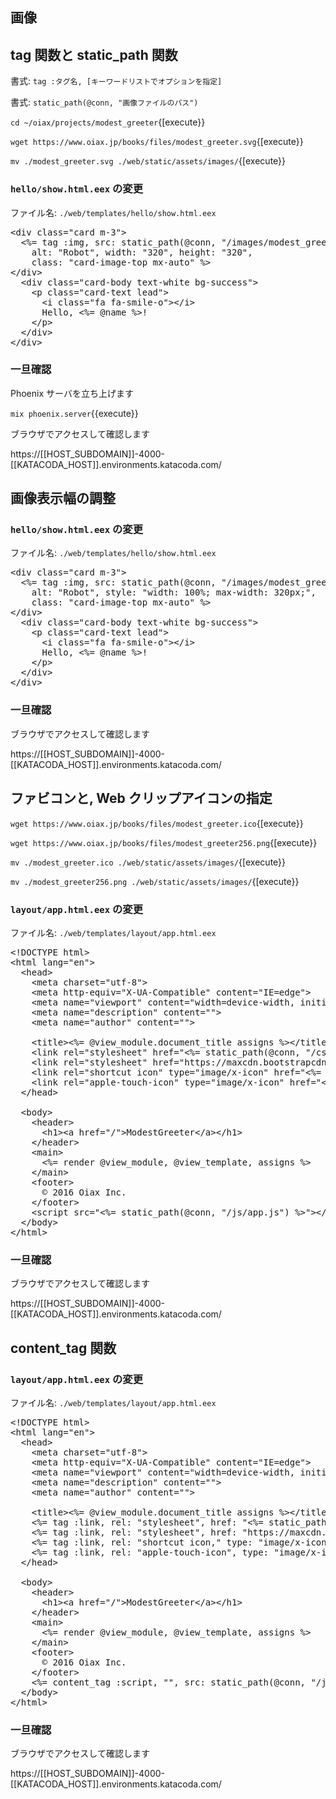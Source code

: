 ## 画像

## tag 関数と static_path 関数

書式: `tag :タグ名, [キーワードリストでオプションを指定]`

書式: `static_path(@conn, "画像ファイルのパス")`

`cd ~/oiax/projects/modest_greeter`{[execute}}

`wget https://www.oiax.jp/books/files/modest_greeter.svg`{[execute}}

`mv ./modest_greeter.svg ./web/static/assets/images/`{[execute}}

### `hello/show.html.eex` の変更

ファイル名: `./web/templates/hello/show.html.eex`

<pre class="file" data-filename="~/oiax/projects/modest_greeter/web/templates/hello/show.html.eex" data-target="replace">
&lt;div class="card m-3"&gt;
  &lt;%= tag :img, src: static_path(@conn, "/images/modest_greeter.svg"),
    alt: "Robot", width: "320", height: "320",
    class: "card-image-top mx-auto" %&gt;
&lt;/div&gt;
  &lt;div class="card-body text-white bg-success"&gt;
    &lt;p class="card-text lead"&gt;
      &lt;i class="fa fa-smile-o"&gt;&lt;/i&gt;
      Hello, &lt;%= @name %&gt;!
    &lt;/p&gt;
  &lt;/div&gt;
&lt;/div&gt;
</pre>


### 一旦確認

Phoenix サーバを立ち上げます

`mix phoenix.server`{{execute}}

ブラウザでアクセスして確認します

https://[[HOST_SUBDOMAIN]]-4000-[[KATACODA_HOST]].environments.katacoda.com/

## 画像表示幅の調整

### `hello/show.html.eex` の変更

ファイル名: `./web/templates/hello/show.html.eex`

<pre class="file" data-filename="~/oiax/projects/modest_greeter/web/templates/hello/show.html.eex" data-target="replace">
&lt;div class="card m-3"&gt;
  &lt;%= tag :img, src: static_path(@conn, "/images/modest_greeter.svg"),
    alt: "Robot", style: "width: 100%; max-width: 320px;",
    class: "card-image-top mx-auto" %&gt;
&lt;/div&gt;
  &lt;div class="card-body text-white bg-success"&gt;
    &lt;p class="card-text lead"&gt;
      &lt;i class="fa fa-smile-o"&gt;&lt;/i&gt;
      Hello, &lt;%= @name %&gt;!
    &lt;/p&gt;
  &lt;/div&gt;
&lt;/div&gt;
</pre>


### 一旦確認

ブラウザでアクセスして確認します

https://[[HOST_SUBDOMAIN]]-4000-[[KATACODA_HOST]].environments.katacoda.com/

## ファビコンと, Web クリップアイコンの指定

`wget https://www.oiax.jp/books/files/modest_greeter.ico`{[execute}}

`wget https://www.oiax.jp/books/files/modest_greeter256.png`{[execute}}

`mv ./modest_greeter.ico ./web/static/assets/images/`{[execute}}

`mv ./modest_greeter256.png ./web/static/assets/images/`{[execute}}

### `layout/app.html.eex` の変更

ファイル名: `./web/templates/layout/app.html.eex`

<pre class="file" data-filename="~/oiax/projects/modest_greeter/web/templates/layout/app.html.eex" data-target="replace">
&lt;!DOCTYPE html&gt;
&lt;html lang="en"&gt;
  &lt;head&gt;
    &lt;meta charset="utf-8"&gt;
    &lt;meta http-equiv="X-UA-Compatible" content="IE=edge"&gt;
    &lt;meta name="viewport" content="width=device-width, initial-scale=1"&gt;
    &lt;meta name="description" content=""&gt;
    &lt;meta name="author" content=""&gt;

    &lt;title&gt;&lt;%= @view_module.document_title assigns %&gt;&lt;/title&gt;
    &lt;link rel="stylesheet" href="&lt;%= static_path(@conn, "/css/app.css") %&gt;"&gt;
    &lt;link rel="stylesheet" href="https://maxcdn.bootstrapcdn.com/font-awesome/4.7.0/css/font-awesome.min.css"&gt;
    &lt;link rel="shortcut icon" type="image/x-icon" href="&lt;%= static_path(@conn, "/images/modest_greeter.ico") %&gt;"&gt;
    &lt;link rel="apple-touch-icon" type="image/x-icon" href="&lt;%= static_path(@conn, "/images/modest_greeter256.png") %&gt;"&gt;
  &lt;/head&gt;

  &lt;body&gt;
    &lt;header&gt;
      &lt;h1&gt;&lt;a href="/"&gt;ModestGreeter&lt;/a&gt;&lt;/h1&gt;
    &lt;/header&gt;
    &lt;main&gt;
      &lt;%= render @view_module, @view_template, assigns %&gt;
    &lt;/main&gt;
    &lt;footer&gt;
      &copy; 2016 Oiax Inc.
    &lt;/footer&gt;
    &lt;script src="&lt;%= static_path(@conn, "/js/app.js") %&gt;"&gt;&lt;/script&gt;
  &lt;/body&gt;
&lt;/html&gt;
</pre>

### 一旦確認

ブラウザでアクセスして確認します

https://[[HOST_SUBDOMAIN]]-4000-[[KATACODA_HOST]].environments.katacoda.com/

## content_tag 関数

### `layout/app.html.eex` の変更

ファイル名: `./web/templates/layout/app.html.eex`

<pre class="file" data-filename="~/oiax/projects/modest_greeter/web/templates/layout/app.html.eex" data-target="replace">
&lt;!DOCTYPE html&gt;
&lt;html lang="en"&gt;
  &lt;head&gt;
    &lt;meta charset="utf-8"&gt;
    &lt;meta http-equiv="X-UA-Compatible" content="IE=edge"&gt;
    &lt;meta name="viewport" content="width=device-width, initial-scale=1"&gt;
    &lt;meta name="description" content=""&gt;
    &lt;meta name="author" content=""&gt;

    &lt;title&gt;&lt;%= @view_module.document_title assigns %&gt;&lt;/title&gt;
    &lt;%= tag :link, rel: "stylesheet", href: "&lt;%= static_path(@conn, "/css/app.css") %&gt;"&gt;
    &lt;%= tag :link, rel: "stylesheet", href: "https://maxcdn.bootstrapcdn.com/font-awesome/4.7.0/css/font-awesome.min.css"&gt;
    &lt;%= tag :link, rel: "shortcut icon," type: "image/x-icon", href: "&lt;%= static_path(@conn, "/images/modest_greeter.ico") %&gt;"&gt;
    &lt;%= tag :link, rel: "apple-touch-icon", type: "image/x-icon", href: "&lt;%= static_path(@conn, "/images/modest_greeter256.png") %&gt;"&gt;
  &lt;/head&gt;

  &lt;body&gt;
    &lt;header&gt;
      &lt;h1&gt;&lt;a href="/"&gt;ModestGreeter&lt;/a&gt;&lt;/h1&gt;
    &lt;/header&gt;
    &lt;main&gt;
      &lt;%= render @view_module, @view_template, assigns %&gt;
    &lt;/main&gt;
    &lt;footer&gt;
      &copy; 2016 Oiax Inc.
    &lt;/footer&gt;
    &lt;%= content_tag :script, "", src: static_path(@conn, "/js/app.js") %&gt;
  &lt;/body&gt;
&lt;/html&gt;
</pre>

### 一旦確認

ブラウザでアクセスして確認します

https://[[HOST_SUBDOMAIN]]-4000-[[KATACODA_HOST]].environments.katacoda.com/

